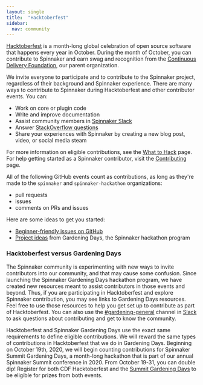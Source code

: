 ```yaml
---
layout: single
title:  "Hacktoberfest"
sidebar:
  nav: community
---
```


[Hacktoberfest](https://hacktoberfest.digitalocean.com/) is a month-long global celebration of open source software that happens every year in October. During the month of October, you can contribute to Spinnaker and earn swag and recognition from the [Continuous Delivery Foundation](https://cd.foundation), our parent organization.

We invite everyone to participate and to contribute to the Spinnaker project, regardless of their background and Spinnaker experience. There are many ways to contribute to Spinnaker during Hacktoberfest and other contributor events. You can:
- Work on core or plugin code
- Write and improve documentation
- Assist community members in [Spinnaker Slack](http://join.spinnaker.io)
- Answer [StackOverflow questions](https://stackoverflow.com/questions/tagged/spinnaker)
- Share your experiences with Spinnaker by creating a new blog post, video, or social media steam 

For more information on eligible contributions, see the [What to Hack](/community/gardening/what-to-hack/) page. For help getting started as a Spinnaker contributor, visit the [Contributing](/community/contributing/) page.

All of the following GitHub events count as contributions, as long as they're made to the `spinnaker` and `spinnaker-hackathon` organizations:
* pull requests
* issues
* comments on PRs and issues

Here are some ideas to get you started:
- [Beginner-friendly issues on GitHub](https://github.com/spinnaker/spinnaker/issues?q=is%3Aopen+is%3Aissue+label%3A%22beginner+friendly%22)
- [Project ideas](https://github.com/spinnaker-hackathon/gardening/blob/master/project-ideas.md) from Gardening Days, the Spinnaker hackathon program

### Hacktoberfest versus Gardening Days

The Spinnaker community is experimenting with new ways to invite contributors into our community, and that may cause some confusion. Since launching the Spinnaker Gardening Days hackathon program, we have created new resources meant to assist contributors in those events and beyond. Thus, if you are participating in Hacktoberfest and explore Spinnaker contribution, you may see links to Gardening Days resources. Feel free to use those resources to help you get set up to contribute as part of Hacktoberfest. You can also use the [#gardening-general](https://spinnakerteam.slack.com/archives/CV4A90DPF) channel in [Slack](http://join.spinnaker.io) to ask questions about contributing and get to know the community.

Hacktoberfest and Spinnaker Gardening Days use the exact same requirements to define eligible contributions. We will reward the same types of contributions in Hacktoberfest that we do in Gardening Days. Beginning on October 19th, 2020, we will begin counting contributions for Spinnaker Summit Gardening Days, a month-long hackathon that is part of our annual Spinnaker Summit conference in 2020. From October 19-31, you can double dip! Register for both CDF Hacktoberfest and the [Summit Gardening Days](https://events.linuxfoundation.org/spinnaker-summit/register/) to be eligible for prizes from both events.
